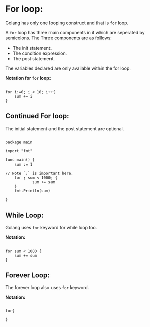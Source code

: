 # For loop:

Golang has only one looping construct and that is `for` loop. 

A `for` loop has three main components in it which are seperated by semicolons. The Three components are as follows:

* The init statement.
* The condition expression.
* The post statement.

The variables declared are only available within the for loop. 

**Notation for `for` loop:**

``` golang

for i:=0; i < 10; i++{
	sum += i
}

```

## Continued For loop:

The initial statement and the post statement are optional. 

``` golang

package main

import "fmt"

func main() {
	sum := 1

// Note `;` is important here. 
	for ; sum < 1000; {
			sum += sum
	}
	fmt.Println(sum)

}

```

## While Loop:

Golang uses `for` keyword for while loop too. 

**Notation:**

``` golang

for sum < 1000 {
	sum += sum
}

```

## Forever Loop:

The forever loop also uses `for` keyword. 

**Notation:**

``` golang

for{

}

```
